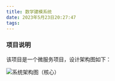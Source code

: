 ```yaml
---
title: 数学建模系统
date: 2023年5月23日20:27:47
tags:
---
```


### 项目说明

该项目是一个微服务项目，设计架构图如下：

![系统架构图（核心）](http://abc.tiantianzi.xyz/img/%E7%B3%BB%E7%BB%9F%E6%9E%B6%E6%9E%84%E5%9B%BE%EF%BC%88%E6%A0%B8%E5%BF%83%EF%BC%89.png)
